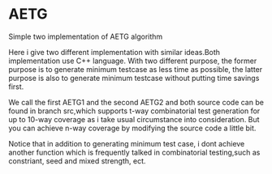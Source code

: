 # AETG
Simple two implementation of AETG algorithm

Here i give two different implementation with similar ideas.Both implementation use C++ language. With two different purpose,
the former purpose is to generate minimum testcase as less time as possible, the latter purpose is also to generate minimum 
testcase without putting time savings first.

We call the first AETG1 and the second AETG2 and both source code can be found in branch src,which supports t-way
combinatorial test generation for up to 10-way coverage as i take usual circumstance into consideration. But you can achieve n-way coverage by modifying the source code a little bit.

Notice that in addition to generating minimum test case, i dont achieve another function which is frequently talked in combinatorial testing,such as constriant, seed and mixed strength, ect.

